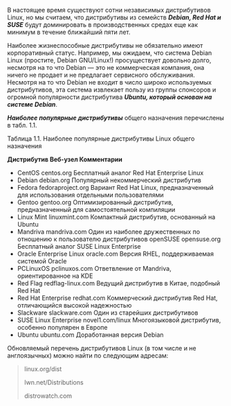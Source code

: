 В настоящее время существуют сотни независимых дистрибутивов Linux, но мы считаем, что дистрибутивы из семейств _**Debian, Red Hat и SUSE**_ будут доминировать в производственных средах еще как минимум в течение ближайший пяти лет.

Наиболее жизнеспособные дистрибутивы не обязательно имеют корпоративный статус. Например, мы ожидаем, что система Debian Linux (простите, Debian GNU/Linux!)
просуществует довольно долго, несмотря на то что Debian — это не коммерческая компания, она ничего не продает и не предлагает сервисного обслуживания. Несмотря на
то что Debian не входит в число широко используемых дистрибутивов, эта система извлекает пользу из группы спонсоров и огромной популярности дистрибутива _**Ubuntu,
который основан на системе Debian**_.

_**Наиболее популярные дистрибутивы**_ общего назначения перечислены в табл. 1.1.

Таблица 1.1. Наиболее популярные дистрибутивы Linux общего назначения

**Дистрибутив Веб-узел Комментарии**
- CentOS centos.org Бесплатный аналог Red Hat Enterprise Linux
- Debian debian.org Популярный некоммерческий дистрибутив
- Fedora fedoraproject.org Вариант Red Hat Linux, предназначенный для использования отдельными пользователями
- Gentoo gentoo.org Оптимизированный дистрибутив, предназначенный для самостоятельной компиляции
- Linux Mint linuxmint.com Компактный дистрибутив, основанный на Ubuntu
- Mandriva mandriva.com Один из наиболее дружественных по отношению к пользователю дистрибутивов openSUSE opensuse.org Бесплатный аналог SUSE Linux Enterprise
- Oracle Enterprise Linux oracle.com Версия RHEL, поддерживаемая системой Oracle
- PCLinuxOS pclinuxos.com Ответвление от Mandriva, ориентированное на KDE
- Red Flag redflag-linux.com Ведущий дистрибутив в Китае, подобный Red Hat
- Red Hat Enterprise redhat.com Коммерческий дистрибутив Red Hat, отличающийся высокой надежностью
- Slackware slackware.com Один из старейших дистрибутивов
- SUSE Linux Enterprise novel1.com/linux Многоязыковой дистрибутив, особенно популярен в Европе
- Ubuntu ubuntu.com Доработанная версия Debian

Обновляемый перечень дистрибутивов Linux (в том числе и не англоязычных)
можно найти по следующим адресам: 
> linux.org/dist
> 
> lwn.net/Distributions
> 
> distrowatch.com
